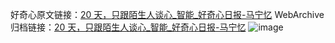 好奇心原文链接：[20 天，只跟陌生人谈心_智能_好奇心日报-马宁忆](https://www.qdaily.com/articles/355.html)
WebArchive归档链接：[20 天，只跟陌生人谈心_智能_好奇心日报-马宁忆](http://web.archive.org/web/20190623145226/https://www.qdaily.com/articles/355.html)
![image](http://ww3.sinaimg.cn/large/007d5XDply1g3v48dmcavj30u02l97wh)